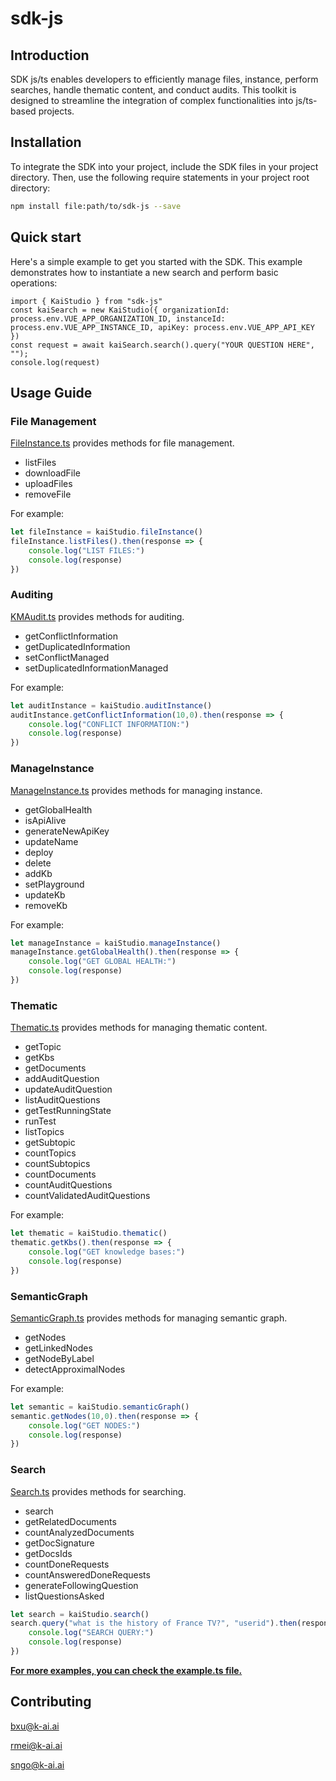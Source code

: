 # sdk-js

## Introduction
SDK js/ts enables developers to efficiently manage files, instance, perform searches, handle thematic content, and conduct audits. This toolkit is designed to streamline the integration of complex functionalities into js/ts-based projects.

## Installation
To integrate the SDK into your project, include the SDK files in your project directory. Then, use the following require statements in your project root directory:

```bash
npm install file:path/to/sdk-js --save
```

## Quick start
Here's a simple example to get you started with the SDK. This example demonstrates how to instantiate a new search and perform basic operations:
```
import { KaiStudio } from "sdk-js"
const kaiSearch = new KaiStudio({ organizationId: process.env.VUE_APP_ORGANIZATION_ID, instanceId: process.env.VUE_APP_INSTANCE_ID, apiKey: process.env.VUE_APP_API_KEY })
const request = await kaiSearch.search().query("YOUR QUESTION HERE", "");
console.log(request)
```

## Usage Guide
### File Management
[FileInstance.ts](modules/FileInstance.ts) provides methods for file management.
- listFiles
- downloadFile
- uploadFiles
- removeFile

For example:
```js
let fileInstance = kaiStudio.fileInstance()
fileInstance.listFiles().then(response => {
    console.log("LIST FILES:")
    console.log(response)
})
```

### Auditing
[KMAudit.ts](modules/KMAudit.ts) provides methods for auditing.
- getConflictInformation
- getDuplicatedInformation
- setConflictManaged
- setDuplicatedInformationManaged

For example:
```js
let auditInstance = kaiStudio.auditInstance()
auditInstance.getConflictInformation(10,0).then(response => {
    console.log("CONFLICT INFORMATION:")
    console.log(response)
})
```
### ManageInstance
[ManageInstance.ts](modules/ManageInstance.ts) provides methods for managing instance.
- getGlobalHealth
- isApiAlive
- generateNewApiKey
- updateName
- deploy
- delete
- addKb
- setPlayground
- updateKb
- removeKb

For example:
```js
let manageInstance = kaiStudio.manageInstance()
manageInstance.getGlobalHealth().then(response => {
    console.log("GET GLOBAL HEALTH:")
    console.log(response)
})
```

### Thematic
[Thematic.ts](modules/Thematic.ts) provides methods for managing thematic content.
- getTopic
- getKbs
- getDocuments
- addAuditQuestion
- updateAuditQuestion
- listAuditQuestions
- getTestRunningState
- runTest
- listTopics
- getSubtopic
- countTopics
- countSubtopics
- countDocuments
- countAuditQuestions
- countValidatedAuditQuestions

For example:
```js
let thematic = kaiStudio.thematic()
thematic.getKbs().then(response => {
    console.log("GET knowledge bases:")
    console.log(response)
})
```

### SemanticGraph
[SemanticGraph.ts](modules/SemanticGraph.ts) provides methods for managing semantic graph.
- getNodes
- getLinkedNodes
- getNodeByLabel
- detectApproximalNodes

For example:
```js
let semantic = kaiStudio.semanticGraph()
semantic.getNodes(10,0).then(response => {
    console.log("GET NODES:")
    console.log(response)
})
```

### Search
[Search.ts](modules/Search.ts) provides methods for searching.
- search
- getRelatedDocuments
- countAnalyzedDocuments
- getDocSignature
- getDocsIds
- countDoneRequests
- countAnsweredDoneRequests
- generateFollowingQuestion
- listQuestionsAsked
```js
let search = kaiStudio.search()
search.query("what is the history of France TV?", "userid").then(response => {
    console.log("SEARCH QUERY:")
    console.log(response)
})
```


<u>**For more examples, you can check the [example.ts](example.ts) file.**</u>

## Contributing
bxu@k-ai.ai

rmei@k-ai.ai

sngo@k-ai.ai

